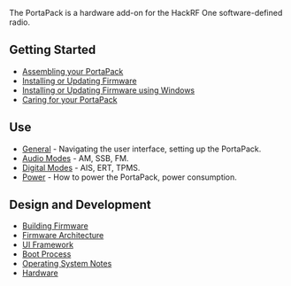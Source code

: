 The PortaPack is a hardware add-on for the HackRF One software-defined radio.

## Getting Started

* [Assembling your PortaPack](Assembly)
* [Installing or Updating Firmware](Updating-Firmware)
* [Installing or Updating Firmware using Windows](Updating-Firmware-Windows)
* [Caring for your PortaPack](Care)

## Use

* [General](General-Use) - Navigating the user interface, setting up the PortaPack.
* [Audio Modes](Audio-Modes) - AM, SSB, FM.
* [Digital Modes](Digital-Modes) - AIS, ERT, TPMS.
* [Power](Power) - How to power the PortaPack, power consumption.

## Design and Development

* [Building Firmware](Building-Firmware)
* [Firmware Architecture](Firmware-Architecture)
* [UI Framework](UI-Framework)
* [Boot Process](Boot-Process)
* [Operating System Notes](Operating-System-Notes)
* [Hardware](Hardware)
